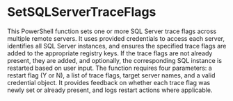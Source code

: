# SetSQLServerTraceFlags
This PowerShell function sets one or more SQL Server trace flags across multiple remote servers. It uses provided credentials to access each server, identifies all SQL Server instances, and ensures the specified trace flags are added to the appropriate registry keys. If the trace flags are not already present, they are added, and optionally, the corresponding SQL instance is restarted based on user input. The function requires four parameters: a restart flag (Y or N), a list of trace flags, target server names, and a valid credential object. It provides feedback on whether each trace flag was newly set or already present, and logs restart actions where applicable.
